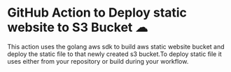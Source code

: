 # GitHub Action to Deploy static website to S3 Bucket ☁

This action uses the golang aws sdk to build aws static website bucket and
deploy the static file to that newly created s3 bucket.To deploy static file it
uses either from your repository or build during your workflow.


